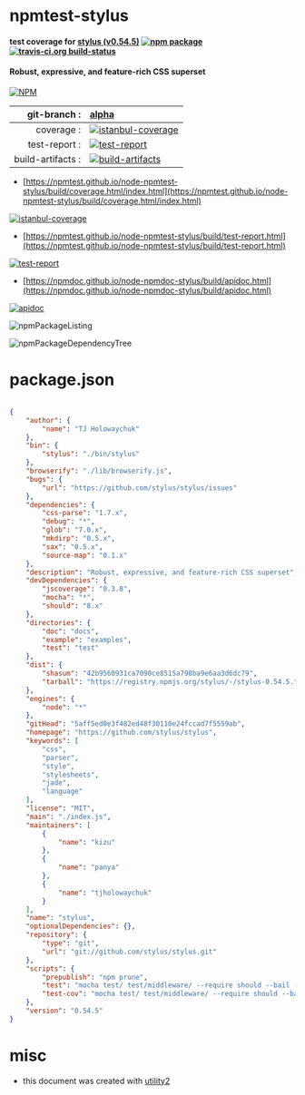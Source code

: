 # npmtest-stylus

#### test coverage for  [stylus (v0.54.5)](https://github.com/stylus/stylus)  [![npm package](https://img.shields.io/npm/v/npmtest-stylus.svg?style=flat-square)](https://www.npmjs.org/package/npmtest-stylus) [![travis-ci.org build-status](https://api.travis-ci.org/npmtest/node-npmtest-stylus.svg)](https://travis-ci.org/npmtest/node-npmtest-stylus)

#### Robust, expressive, and feature-rich CSS superset

[![NPM](https://nodei.co/npm/stylus.png?downloads=true&downloadRank=true&stars=true)](https://www.npmjs.com/package/stylus)

| git-branch : | [alpha](https://github.com/npmtest/node-npmtest-stylus/tree/alpha)|
|--:|:--|
| coverage : | [![istanbul-coverage](https://npmtest.github.io/node-npmtest-stylus/build/coverage.badge.svg)](https://npmtest.github.io/node-npmtest-stylus/build/coverage.html/index.html)|
| test-report : | [![test-report](https://npmtest.github.io/node-npmtest-stylus/build/test-report.badge.svg)](https://npmtest.github.io/node-npmtest-stylus/build/test-report.html)|
| build-artifacts : | [![build-artifacts](https://npmtest.github.io/node-npmtest-stylus/glyphicons_144_folder_open.png)](https://github.com/npmtest/node-npmtest-stylus/tree/gh-pages/build)|

- [https://npmtest.github.io/node-npmtest-stylus/build/coverage.html/index.html](https://npmtest.github.io/node-npmtest-stylus/build/coverage.html/index.html)

[![istanbul-coverage](https://npmtest.github.io/node-npmtest-stylus/build/screenCapture.buildCi.browser.%252Ftmp%252Fbuild%252Fcoverage.lib.html.png)](https://npmtest.github.io/node-npmtest-stylus/build/coverage.html/index.html)

- [https://npmtest.github.io/node-npmtest-stylus/build/test-report.html](https://npmtest.github.io/node-npmtest-stylus/build/test-report.html)

[![test-report](https://npmtest.github.io/node-npmtest-stylus/build/screenCapture.buildCi.browser.%252Ftmp%252Fbuild%252Ftest-report.html.png)](https://npmtest.github.io/node-npmtest-stylus/build/test-report.html)

- [https://npmdoc.github.io/node-npmdoc-stylus/build/apidoc.html](https://npmdoc.github.io/node-npmdoc-stylus/build/apidoc.html)

[![apidoc](https://npmdoc.github.io/node-npmdoc-stylus/build/screenCapture.buildCi.browser.%252Ftmp%252Fbuild%252Fapidoc.html.png)](https://npmdoc.github.io/node-npmdoc-stylus/build/apidoc.html)

![npmPackageListing](https://npmtest.github.io/node-npmtest-stylus/build/screenCapture.npmPackageListing.svg)

![npmPackageDependencyTree](https://npmtest.github.io/node-npmtest-stylus/build/screenCapture.npmPackageDependencyTree.svg)



# package.json

```json

{
    "author": {
        "name": "TJ Holowaychuk"
    },
    "bin": {
        "stylus": "./bin/stylus"
    },
    "browserify": "./lib/browserify.js",
    "bugs": {
        "url": "https://github.com/stylus/stylus/issues"
    },
    "dependencies": {
        "css-parse": "1.7.x",
        "debug": "*",
        "glob": "7.0.x",
        "mkdirp": "0.5.x",
        "sax": "0.5.x",
        "source-map": "0.1.x"
    },
    "description": "Robust, expressive, and feature-rich CSS superset",
    "devDependencies": {
        "jscoverage": "0.3.8",
        "mocha": "*",
        "should": "8.x"
    },
    "directories": {
        "doc": "docs",
        "example": "examples",
        "test": "test"
    },
    "dist": {
        "shasum": "42b9560931ca7090ce8515a798ba9e6aa3d6dc79",
        "tarball": "https://registry.npmjs.org/stylus/-/stylus-0.54.5.tgz"
    },
    "engines": {
        "node": "*"
    },
    "gitHead": "5aff5ed0e3f482ed48f30110e24fccad7f5559ab",
    "homepage": "https://github.com/stylus/stylus",
    "keywords": [
        "css",
        "parser",
        "style",
        "stylesheets",
        "jade",
        "language"
    ],
    "license": "MIT",
    "main": "./index.js",
    "maintainers": [
        {
            "name": "kizu"
        },
        {
            "name": "panya"
        },
        {
            "name": "tjholowaychuk"
        }
    ],
    "name": "stylus",
    "optionalDependencies": {},
    "repository": {
        "type": "git",
        "url": "git://github.com/stylus/stylus.git"
    },
    "scripts": {
        "prepublish": "npm prune",
        "test": "mocha test/ test/middleware/ --require should --bail --check-leaks --reporter dot",
        "test-cov": "mocha test/ test/middleware/ --require should --bail --reporter html-cov > coverage.html"
    },
    "version": "0.54.5"
}
```



# misc
- this document was created with [utility2](https://github.com/kaizhu256/node-utility2)

